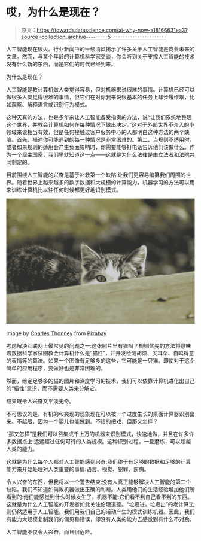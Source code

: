 # 哎，为什么是现在？

> 原文：<https://towardsdatascience.com/ai-why-now-a18166631ea3?source=collection_archive---------5----------------------->

人工智能现在很火。行业新闻中的一缕清风揭示了许多关于人工智能是商业未来的文章。然而，与某个年龄的计算机科学家交谈，你会听到关于支撑人工智能的技术没有什么新的东西，而是它们的时代已经到来。

为什么是现在？

人工智能是教计算机做人类觉得容易，但对机器来说很难的事情。计算机已经可以做很多人类觉得很难的事情，但它们在对你我来说很基本的任务上却步履维艰，比如观察、解释语言或识别行为模式。

这种天真的方法，也是多年来让人工智能备受指责的方法，说“让我们系统地整理这个世界，并教会计算机如何在每种情况下做出决定。”这对于外部世界不介入的小领域来说相当有效，但是任何接触过客户服务中心的人都明白这种方法的两个缺陷。首先，描述你可能遇到的每一种情况是非常困难的。第二，当规则不适用时，或者如果规则的适用会产生负面影响时，你需要能够打电话告诉他们该做什么。作为一个民主国家，我们早就知道这一点——这就是为什么法律是由立法者和法院共同制定的。

目前围绕人工智能的兴奋是基于补救第一个缺陷:让我们更容易编纂我们周围的世界。随着世界上越来越多的数字数据和大规模的计算能力，机器学习的方法可以用来训练计算机比以往任何时候都更好地识别模式。

![](img/6d956fdb62c9e06a64d96ff86fdee245.png)

Image by [Charles Thonney](https://pixabay.com/users/summerglow-20203311/?utm_source=link-attribution&utm_medium=referral&utm_campaign=image&utm_content=6121344) from [Pixabay](https://pixabay.com/?utm_source=link-attribution&utm_medium=referral&utm_campaign=image&utm_content=6121344)

考虑解决互联网上最常见的问题之一:这张照片里有猫吗？规则优先的方法将意味着数据科学家试图教会计算机什么是“猫性”，并开发检测胡须、尖耳朵、自鸣得意的表情等的算法。如果一个图像有足够多的这些，它可能是一只猫。即使对于这个简单的应用程序，要做好也是非常困难的。

然而，给定足够多的猫的图片和深度学习的技术，我们可以依靠计算机进化出自己的“猫性”意识，而不需要人类来分解它。

结果既令人兴奋又平淡无奇。

不可思议的是，有机的和突现的现象现在可以被一个过度生长的桌面计算器识别出来。不起眼，因为一个婴儿也能做到。不错的把戏，但那又怎样？

“那又怎样”是我们可以召集成千上万的机器来识别模式，快速地做，并且在许多许多数据点上:远远超过任何可行的人类规模。这种识别过程，一旦磨练，可以超越人类的能力。

这就是为什么每个人都对人工智能感到兴奋:我们终于有足够的数据和足够的计算能力来开始处理对人类重要的事情:语言、视觉、犯罪、疾病。

令人兴奋的东西，但我将以一个警告结束:没有人真正能够解决人工智能的第二个缺陷。我们不知道如何教机器做出正确的判断。人类用他们的生活经验增加他们所看到的:他们能感觉到什么时候发生了。机器不能:它们看不到自己看不到的东西。这就是为什么人工智能的开发者如此关注伦理道德。“垃圾进，垃圾出”的老计算法则仍然适用于人工智能。我们用我们自己的活动产生的模式训练机器。因此，我们有能力大规模复制我们的偏见和错误，却没有人类的能力去感觉到有什么不对劲。

人工智能不仅令人兴奋，而且很危险。